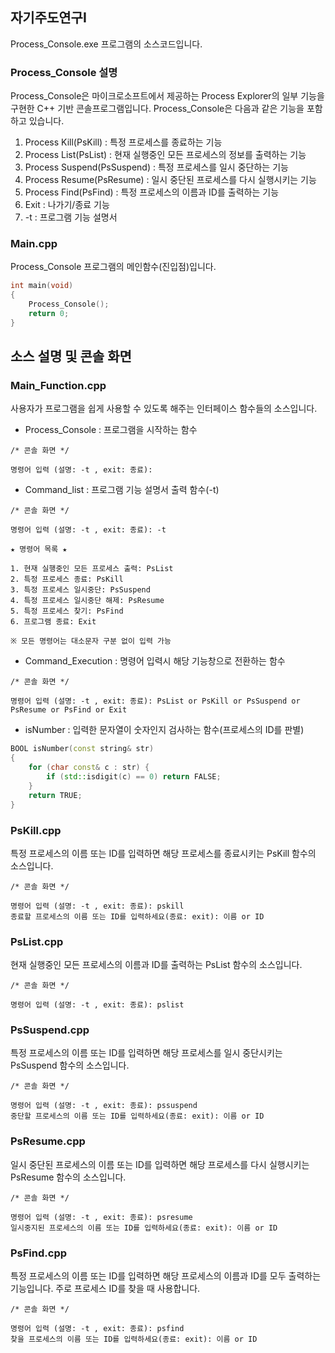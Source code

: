 ## 자기주도연구I
Process_Console.exe 프로그램의 소스코드입니다.

### Process_Console 설명
Process_Console은 마이크로소프트에서 제공하는 Process Explorer의 일부 기능을 구현한 C++ 기반 콘솔프로그램입니다. Process_Console은 다음과 같은 기능을 포함하고 있습니다.

1. Process Kill(PsKill) : 특정 프로세스를 종료하는 기능
2. Process List(PsList) : 현재 실행중인 모든 프로세스의 정보를 출력하는 기능
3. Process Suspend(PsSuspend) : 특정 프로세스를 일시 중단하는 기능
4. Process Resume(PsResume) : 일시 중단된 프로세스를 다시 실행시키는 기능
5. Process Find(PsFind) : 특정 프로세스의 이름과 ID를 출력하는 기능
6. Exit : 나가기/종료 기능
7. -t : 프로그램 기능 설명서

### Main.cpp
Process_Console 프로그램의 메인함수(진입점)입니다.

```c++
int main(void)
{
	Process_Console();
	return 0;
}
```

## 소스 설명 및 콘솔 화면

### Main_Function.cpp
사용자가 프로그램을 쉽게 사용할 수 있도록 해주는 인터페이스 함수들의 소스입니다.

* Process_Console : 프로그램을 시작하는 함수
```
/* 콘솔 화면 */

명령어 입력 (설명: -t , exit: 종료):
```

* Command_list : 프로그램 기능 설명서 출력 함수(-t)
```
/* 콘솔 화면 */

명령어 입력 (설명: -t , exit: 종료): -t

★ 명령어 목록 ★

1. 현재 실행중인 모든 프로세스 출력: PsList
2. 특정 프로세스 종료: PsKill
3. 특정 프로세스 일시중단: PsSuspend
4. 특정 프로세스 일시중단 해제: PsResume
5. 특정 프로세스 찾기: PsFind
6. 프로그램 종료: Exit

※ 모든 명령어는 대소문자 구분 없이 입력 가능
```

* Command_Execution : 명령어 입력시 해당 기능창으로 전환하는 함수
```
/* 콘솔 화면 */

명령어 입력 (설명: -t , exit: 종료): PsList or PsKill or PsSuspend or PsResume or PsFind or Exit
```

* isNumber : 입력한 문자열이 숫자인지 검사하는 함수(프로세스의 ID를 판별)
```c++
BOOL isNumber(const string& str)
{
	for (char const& c : str) {
		if (std::isdigit(c) == 0) return FALSE;
	}
	return TRUE;
}
```


### PsKill.cpp
특정 프로세스의 이름 또는 ID를 입력하면 해당 프로세스를 종료시키는 PsKill 함수의 소스입니다.

```
/* 콘솔 화면 */

명령어 입력 (설명: -t , exit: 종료): pskill
종료할 프로세스의 이름 또는 ID를 입력하세요(종료: exit): 이름 or ID
```

### PsList.cpp
현재 실행중인 모든 프로세스의 이름과 ID를 출력하는 PsList 함수의 소스입니다.

```
/* 콘솔 화면 */

명령어 입력 (설명: -t , exit: 종료): pslist
```

### PsSuspend.cpp
특정 프로세스의 이름 또는 ID를 입력하면 해당 프로세스를 일시 중단시키는 PsSuspend 함수의 소스입니다.

```
/* 콘솔 화면 */

명령어 입력 (설명: -t , exit: 종료): pssuspend
중단할 프로세스의 이름 또는 ID를 입력하세요(종료: exit): 이름 or ID
```

### PsResume.cpp
일시 중단된 프로세스의 이름 또는 ID를 입력하면 해당 프로세스를 다시 실행시키는 PsResume 함수의 소스입니다.

```
/* 콘솔 화면 */

명령어 입력 (설명: -t , exit: 종료): psresume
일시중지된 프로세스의 이름 또는 ID를 입력하세요(종료: exit): 이름 or ID
```

### PsFind.cpp
특정 프로세스의 이름 또는 ID를 입력하면 해당 프로세스의 이름과 ID를 모두 출력하는 기능입니다. 주로 프로세스 ID를 찾을 때 사용합니다.

```
/* 콘솔 화면 */

명령어 입력 (설명: -t , exit: 종료): psfind
찾을 프로세스의 이름 또는 ID를 입력하세요(종료: exit): 이름 or ID
```
